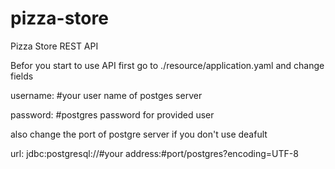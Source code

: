 # pizza-store
Pizza Store REST API

Befor you start to use API first go to
./resource/application.yaml
and change fields 

username: #your user name of postges server

password: #postgres password for provided user
 
also change the port of postgre server if you don't use deafult
  
url: jdbc:postgresql://#your address:#port/postgres?encoding=UTF-8
